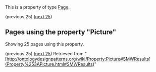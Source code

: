This is a property of type [Page](../Type/Page.md "Type:Page").




  

(previous 25) ([next 25](http://ontologydesignpatterns.org/wiki/index.php?title=Property:Picture&from=AlexConst%C3%A2ncio#SMWResults "Property:Picture"))
## Pages using the property "Picture"


Showing 25 pages using this property.


(previous 25) ([next 25](http://ontologydesignpatterns.org/wiki/index.php?title=Property:Picture&from=AlexConst%C3%A2ncio#SMWResults "Property:Picture"))
Retrieved from "[http://ontologydesignpatterns.org/wiki/Property:Picture#SMWResults](Property%253APicture.html#SMWResults)"